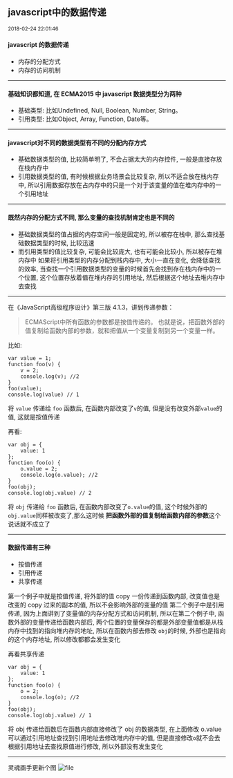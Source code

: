 <h2 class="content-title">javascript中的数据传递</h2>
<small class="content-date">2018-02-24 22:01:46</small>


#### javascript 的数据传递
 - 内存的分配方式
 - 内存的访问机制

---
#### 基础知识都知道, 在 ECMA2015 中 javascript 数据类型分为两种
- 基础类型: 比如Undefined, Null, Boolean, Number, String。
- 引用类型: 比如Object, Array, Function, Date等。
<!--more-->
---
#### javascript对不同的数据类型有不同的分配内存方式

 - 基础数据类型的值, 比较简单明了, 不会占据太大的内存控件, 一般是直接存放在栈内存中
 - 引用数据类型的值, 有时候根据业务场景会比较复杂, 所以不适合放在栈内存中, 所以引用数据存放在占内存中的只是一个对于该变量的值在堆内存中的一个引用地址
---
#### 既然内存的分配方式不同, 那么变量的查找机制肯定也是不同的

 - 基础数据类型的值占据的内存空间一般是固定的, 所以被存在栈中, 那么查找基础数据类型的时候, 比较迅速
 - 而引用类型的值比较复杂, 可能会比较庞大, 也有可能会比较小, 所以被存在堆内存中
  如果将引用类型的内存分配到栈内存中, 大小一直在变化, 会降低查找的效率, 当查找一个引用数据类型的变量的时候首先会找到存在栈内存中的一个位置, 这个位置存放着值在堆内存的引用地址, 然后根据这个地址去堆内存中去查找

---
 在《JavaScript高级程序设计》第三版 4.1.3，讲到传递参数：
> ECMAScript中所有函数的参数都是按值传递的。
也就是说，把函数外部的值复制给函数内部的参数，就和把值从一个变量复制到另一个变量一样。

比如:
```
var value = 1;
function foo(v) {
    v = 2;
    console.log(v); //2
}
foo(value);
console.log(value) // 1
```
将 `value` 传递给 `foo` 函数后, 在函数内部改变了`v`的值, 但是没有改变外部`value`的值, 这就是按值传递

再看:

```
var obj = {
    value: 1
};
function foo(o) {
    o.value = 2;
    console.log(o.value); //2
}
foo(obj);
console.log(obj.value) // 2
```
将 `obj` 传递给 `foo` 函数后, 在函数内部改变了`o.value`的值,  这个时候外部的 `obj.value`同样被改变了,那么这时候 **把函数外部的值复制给函数内部的参数**这个说话就不成立了

---
#### 数据传递有三种

- 按值传递
- 引用传递
- 共享传递

第一个例子中就是按值传递, 将外部的值 copy 一份传递到函数内部, 改变值也是改变的 copy 过来的副本的值, 所以不会影响外部的变量的值
第二个例子中是引用传递, 因为上面讲到了变量值的内存分配方式和访问机制, 所以在第二个例子中, 函数外部的变量传递给函数内部后, 两个位置的变量保存的都是外部变量值都是从栈内存中找到的指向堆内存的地址, 所以在函数内部去修改 `obj`的时候, 外部也是指向的这个内存地址, 所以修改都都会发生变化

再看共享传递
```
var obj = {
    value: 1
};
function foo(o) {
    o = 2;
    console.log(o); //2
}
foo(obj);
console.log(obj.value) // 1
```
将 obj 传递给函数后在函数内部直接修改了 obj 的数据类型, 在上面修改 o.value 可以通过引用地址查找到引用地址去修改堆内存中的值, 但是直接修改`o`就不会去根据引用地址去查找原值进行修改, 所以外部没有发生变化

---
灵魂画手更新个图
![file](https://cdn.iluoy.com/uploads/articles/9104e579085a73bbfdbf757f95821c32.png)